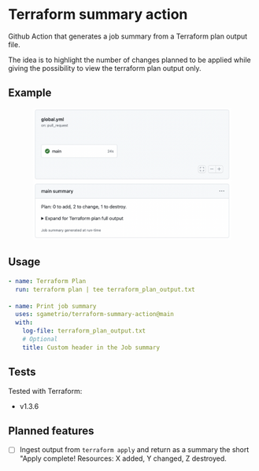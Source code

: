 # Terraform summary action

Github Action that generates a job summary from a Terraform plan output file.

The idea is to highlight the number of changes planned to be applied while giving the possibility to view the terraform plan output only.

## Example

<div align=center>
    <img alt="Job summary example" src="./readme-assets/job-summary.png?raw=true" width="80%"/>
</div>

## Usage

```yml
- name: Terraform Plan
  run: terraform plan | tee terraform_plan_output.txt

- name: Print job summary
  uses: sgametrio/terraform-summary-action@main
  with:
    log-file: terraform_plan_output.txt
    # Optional
    title: Custom header in the Job summary
```

## Tests

Tested with Terraform:

- v1.3.6

## Planned features

- [ ] Ingest output from `terraform apply` and return as a summary the short "Apply complete! Resources: X added, Y changed, Z destroyed.
